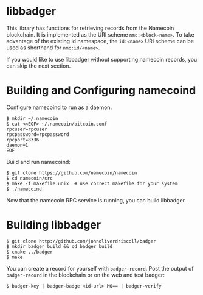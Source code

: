 libbadger
=========

This library has functions for retrieving records from the Namecoin blockchain.
It is implemented as the URI scheme `nmc:<block-name>`.  To take advantage
of the existing id namespace, the `id:<name>` URI scheme can be used as
shorthand for `nmc:id/<name>`.

If you would like to use libbadger without supporting namecoin records,
you can skip the next section.


Building and Configuring namecoind
====================================

Configure namecoind to run as a daemon:

    $ mkdir ~/.namecoin
    $ cat <<EOF> ~/.namecoin/bitcoin.conf
    rpcuser=rpcuser
    rpcpassword=rpcpassword
    rpcport=8336
    daemon=1
    EOF

Build and run namecoind:

    $ git clone https://github.com/namecoin/namecoin
    $ cd namecoin/src
    $ make -f makefile.unix  # use correct makefile for your system
    $ ./namecoind


Now that the namecoin RPC service is running, you can build libbadger.

Building libbadger
==================

    $ git clone http://github.com/johnoliverdriscoll/badger
    $ mkdir badger_build && cd badger_build
    $ cmake ../badger
    $ make

You can create a record for yourself with `badger-record`.
Post the output of `badger-record` in the blockchain or on the web and
test badger:

    $ badger-key | badger-badge <id-url> MQ== | badger-verify
